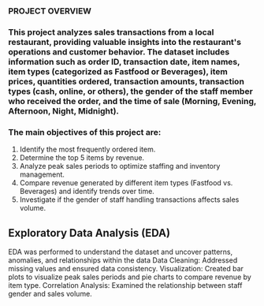 ### PROJECT OVERVIEW
### This project analyzes sales transactions from a local restaurant, providing valuable insights into the restaurant's operations and customer behavior. The dataset includes information such as order ID, transaction date, item names, item types (categorized as Fastfood or Beverages), item prices, quantities ordered, transaction amounts, transaction types (cash, online, or others), the gender of the staff member who received the order, and the time of sale (Morning, Evening, Afternoon, Night, Midnight).

### The main objectives of this project are:

1. Identify the most frequently ordered item.
2. Determine the top 5 items by revenue.
3. Analyze peak sales periods to optimize staffing and inventory management.
4. Compare revenue generated by different item types (Fastfood vs. Beverages) and identify trends over time.
5. Investigate if the gender of staff handling transactions affects sales volume.

## Exploratory Data Analysis (EDA)
EDA was performed to understand the dataset and uncover patterns, anomalies, and relationships within the data
Data Cleaning: Addressed missing values and ensured data consistency.
Visualization: Created bar plots to visualize peak sales periods and pie charts to compare revenue by item type.
Correlation Analysis: Examined the relationship between staff gender and sales volume.
